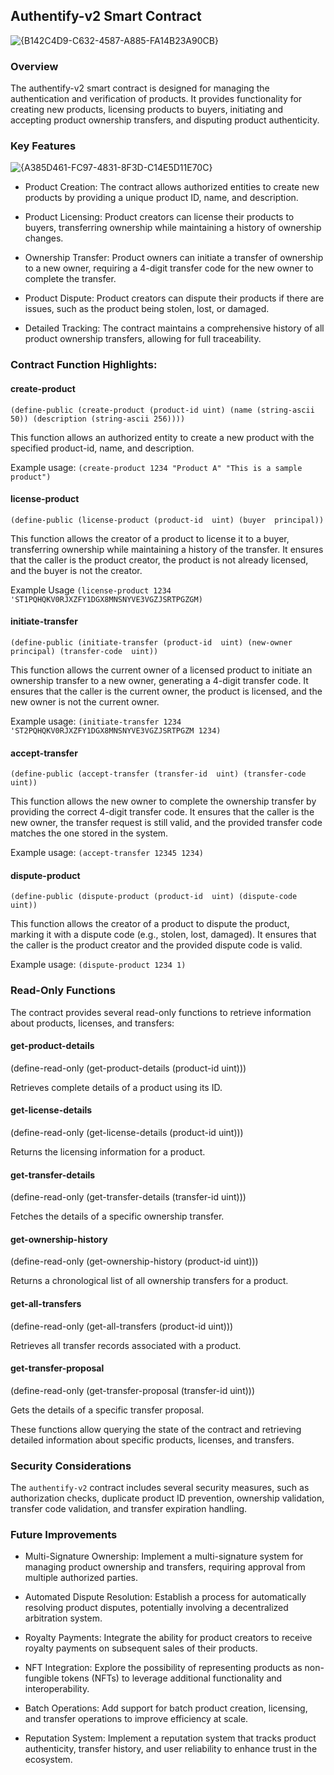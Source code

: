 ## Authentify-v2 Smart Contract
![{B142C4D9-C632-4587-A885-FA14B23A90CB}](https://github.com/user-attachments/assets/fc454d4f-1484-4e8f-9b85-b147938ac38a)

  

### Overview

The authentify-v2 smart contract is designed for managing the authentication and verification of products. It provides functionality for creating new products, licensing products to buyers, initiating and accepting product ownership transfers, and disputing product authenticity.

  

### Key Features
![{A385D461-FC97-4831-8F3D-C14E5D11E70C}](https://github.com/user-attachments/assets/87b8887e-1304-4728-8996-21d7e77ff548)

- Product Creation: The contract allows authorized entities to create new products by providing a unique product ID, name, and description.

- Product Licensing: Product creators can license their products to buyers, transferring ownership while maintaining a history of ownership changes.

- Ownership Transfer: Product owners can initiate a transfer of ownership to a new owner, requiring a 4-digit transfer code for the new owner to complete the transfer.

- Product Dispute: Product creators can dispute their products if there are issues, such as the product being stolen, lost, or damaged.

- Detailed Tracking: The contract maintains a comprehensive history of all product ownership transfers, allowing for full traceability.

  

### Contract Function Highlights:

  

#### **create-product**

`(define-public (create-product (product-id uint) (name (string-ascii 50)) (description (string-ascii 256))))`

This function allows an authorized entity to create a new product with the specified product-id, name, and description.

Example usage:
`(create-product 1234 "Product A" "This is a sample product")`

#### **license-product**
`(define-public (license-product (product-id  uint) (buyer  principal))`

This function allows the creator of a product to license it to a buyer, transferring ownership while maintaining a history of the transfer. It ensures that the caller is the product creator, the product is not already licensed, and the buyer is not the creator.

Example Usage
`(license-product 1234 'ST1PQHQKV0RJXZFY1DGX8MNSNYVE3VGZJSRTPGZGM)`

#### **initiate-transfer**
`(define-public (initiate-transfer (product-id  uint) (new-owner  principal) (transfer-code  uint))`

This function allows the current owner of a licensed product to initiate an ownership transfer to a new owner, generating a 4-digit transfer code. It ensures that the caller is the current owner, the product is licensed, and the new owner is not the current owner.

Example usage:
`(initiate-transfer 1234 'ST2PQHQKV0RJXZFY1DGX8MNSNYVE3VGZJSRTPGZM 1234)`

#### accept-transfer
`(define-public (accept-transfer (transfer-id  uint) (transfer-code  uint))`

This function allows the new owner to complete the ownership transfer by providing the correct 4-digit transfer code. It ensures that the caller is the new owner, the transfer request is still valid, and the provided transfer code matches the one stored in the system.

Example usage:
`(accept-transfer 12345 1234)`

#### dispute-product
`(define-public (dispute-product (product-id  uint) (dispute-code  uint))`

This function allows the creator of a product to dispute the product, marking it with a dispute code (e.g., stolen, lost, damaged). It ensures that the caller is the product creator and the provided dispute code is valid.

Example usage:
`(dispute-product 1234 1)`


### Read-Only Functions

The contract provides several read-only functions to retrieve information about products, licenses, and transfers:

#### get-product-details
(define-read-only (get-product-details (product-id uint)))

Retrieves complete details of a product using its ID.

#### get-license-details
(define-read-only (get-license-details (product-id uint)))

Returns the licensing information for a product.

#### get-transfer-details
(define-read-only (get-transfer-details (transfer-id uint)))

Fetches the details of a specific ownership transfer.

#### get-ownership-history
(define-read-only (get-ownership-history (product-id uint)))

Returns a chronological list of all ownership transfers for a product.

#### get-all-transfers
(define-read-only (get-all-transfers (product-id uint)))

Retrieves all transfer records associated with a product.

#### get-transfer-proposal
(define-read-only (get-transfer-proposal (transfer-id uint)))

Gets the details of a specific transfer proposal.
  
These functions allow querying the state of the contract and retrieving detailed information about specific products, licenses, and transfers.

  
### Security Considerations
The `authentify-v2` contract includes several security measures, such as authorization checks, duplicate product ID prevention, ownership validation, transfer code validation, and transfer expiration handling.

### Future Improvements

- Multi-Signature Ownership: Implement a multi-signature system for managing product ownership and transfers, requiring approval from multiple authorized parties.

- Automated Dispute Resolution: Establish a process for automatically resolving product disputes, potentially involving a decentralized arbitration system.

- Royalty Payments: Integrate the ability for product creators to receive royalty payments on subsequent sales of their products.

- NFT Integration: Explore the possibility of representing products as non-fungible tokens (NFTs) to leverage additional functionality and interoperability.

- Batch Operations: Add support for batch product creation, licensing, and transfer operations to improve efficiency at scale.

- Reputation System: Implement a reputation system that tracks product authenticity, transfer history, and user reliability to enhance trust in the ecosystem.